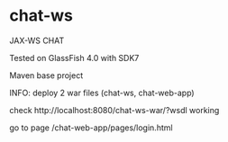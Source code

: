 chat-ws
=======

JAX-WS CHAT


Tested on GlassFish 4.0 with SDK7


Maven base project 


INFO: 
deploy 2 war files (chat-ws, chat-web-app)

check http://localhost:8080/chat-ws-war/?wsdl working

go to page  /chat-web-app/pages/login.html

